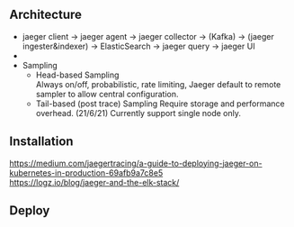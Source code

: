 ## Architecture
- jaeger client -> jaeger agent -> jaeger collector -> (Kafka) -> (jaeger ingester&indexer) -> ElasticSearch -> jaeger query -> jaeger UI
- 
- Sampling
  - Head-based Sampling  
    Always on/off, probabilistic, rate limiting, Jaeger default to remote sampler to allow central configuration.
  - Tail-based (post trace) Sampling
    Require storage and performance overhead. (21/6/21) Currently support single node only. 

## Installation
https://medium.com/jaegertracing/a-guide-to-deploying-jaeger-on-kubernetes-in-production-69afb9a7c8e5  
https://logz.io/blog/jaeger-and-the-elk-stack/


## Deploy